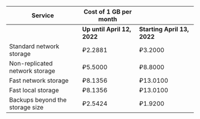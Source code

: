 | Service | Cost of 1 GB per month | |
| ----- | ----- | ----- |
| | **Up until April 12, 2022** | **Starting April 13, 2022** |
| Standard network storage | ₽2.2881 | ₽3.2000 |
| Non-replicated network storage | ₽5.5000 | ₽8.8000 |
| Fast network storage | ₽8.1356 | ₽13.0100 |
| Fast local storage | ₽8.1356 | ₽13.0100 |
| Backups beyond the storage size | ₽2.5424 | ₽1.9200 |

